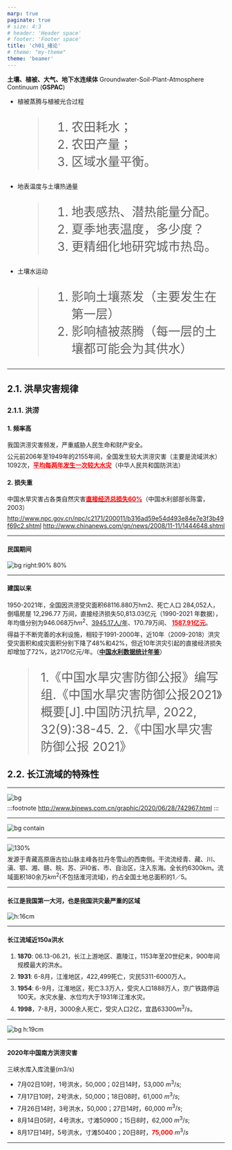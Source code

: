 ```yaml
---
marp: true
paginate: true
# size: 4:3
# header: 'Header space'
# footer: 'Footer space'
title: 'ch01_绪论'
# theme: "my-theme"
theme: 'beamer'
---
```


**土壤、植被、大气、地下水连续体**
Groundwater-Soil-Plant-Atmosphere Continuum (**GSPAC**)

- 植被蒸腾与植被光合过程
  > 1. 农田耗水；
  > 2. 农田产量；
  > 3. 区域水量平衡。

- 地表温度与土壤热通量
  > 1. 地表感热、潜热能量分配。
  > 2. 夏季地表温度，多少度？
  > 3. 更精细化地研究城市热岛。

- 土壤水运动
  > 1. 影响土壤蒸发（主要发生在第一层）
  > 2. 影响植被蒸腾（每一层的土壤都可能会为其供水）

---

## 2.1. 洪旱灾害规律

### 2.1.1. 洪涝

<!-- style -->
<!-- scoped -->
<style>
p {
  margin: 0.5em 0em 0.5em 0em
    /*top right bottom left*/
}
</style>

<h4>1. 频率高</h4>
我国洪涝灾害频发，严重威胁人民生命和财产安全。

公元前206年至1949年的2155年间，全国发生较大洪涝灾害（主要是流域洪水）1092次，<span style='color:red'><u>__平均每两年发生一次较大水灾__</u></span>（中华人民共和国防洪法）

<h4>2. 损失重</h4>

中国水旱灾害占各类自然灾害<u><span style='color:red'>**直接经济总损失60%**</span></u>（中国水利部部长陈雷，2003）

<!-- :::footnote -->
<http://www.npc.gov.cn/npc/c2171/200011/b316ad59e54d493e84e7e3f3b49f69c2.shtml>
<http://www.chinanews.com/gn/news/2008/11-11/1444648.shtml>
<!-- ::: -->

<!-- **历史典故：**

- 大禹治水（約4000年前），三过家门而不入

- 李冰（战国时期秦国），都江堰，2300年前的水利工程，造就天府之国，<https://www.bilibili.com/video/BV1Hf4y1q7e1> -->


---

<h4>民国期间</h4>

![bg right:90% 80%](images/ch00_绪论/%E6%B4%AA%E7%81%BE%E5%8F%B2--%E6%B0%91%E5%9B%BD%E6%9C%9F%E9%97%B4.png)

---

<h4>建国以来</h4>

1950-2021年，全国因洪涝受灾面积68116.880万hm2、死亡人口 284,052人，倒塌房屋 12,296.77 万间，直接经济损失50,813.03亿元（1990-2021 年数据），年均值分别为946.068万$hm^2$、<u>3945.17人/年</u>、170.79万间、
<span style='color:red'><u>__1587.91亿元__</u></span>。

得益于不断完善的水利设施，相较于1991-2000年，近10年（2009-2018）洪灾受灾面积和成灾面积分别下降了48%和42%，但近10年洪灾引起的直接经济损失却增加了72%，达2170亿元/年。（<u>__中国水利数据统计年鉴__</u>）

<style>
blockquote {
   font-size: 28px
}
</style>

> 1.《中国水旱灾害防御公报》编写组.《中国水旱灾害防御公报2021》概要[J].中国防汛抗旱, 2022, 32(9):38-45.
> 2.《中国水旱灾害防御公报 2021》

<!-- <https://www.163.com/dy/article/HL0S0PS4055339SU.html> -->



## 2.2. 长江流域的特殊性

---

![bg](images/ch01_绪论/中国洪旱灾害1950-2018.png)


:::footnote
<http://www.bjnews.com.cn/graphic/2020/06/28/742967.html>
:::

---

<!-- _backgroundColor: #333333 -->

![bg contain](images/ch01_绪论/受灾最严重的区域.png)

---

<!-- _backgroundColor: #D5E4FB -->

![130%](images/ch01_绪论/长江流域.png)

发源于青藏高原唐古拉山脉主峰各拉丹冬雪山的西南侧。干流流经青、藏、川、滇、鄂、湘、赣、皖、苏、沪l0省、市、自治区，注入东海。全长约6300km。流域面积180余万$km^2$(不包括淮河流域)，约占全国土地总面积的1／5。

<!-- <https://zh.wikipedia.org/wiki/%E9%95%BF%E6%B1%9F%E6%B5%81%E5%9F%9F> -->
<!-- <http://www.igsnrr.cas.cn/cbkx/kpyd/zgdl/cnszy/202009/t20200910_5692425.html> -->

---

<h4>长江是我国第一大河，也是我国洪灾最严重的区域</h4>

![h:16cm](images/ch01_绪论/长江流域介绍.png)

---

<h4>长江流域近150a洪水</h4>

1. **1870**: 06.13-06.21，长江上游地区、嘉陵江，1153年至20世纪末，900年间规模最大的洪水。
  
2. **1931**: 6-8月，江淮地区，422,499死亡，灾民5311-6000万人。
   
3. **1954**: 6-9月，江淮地区，死亡3.3万人，受灾人口1888万人，京广铁路停运100天。水灾水量、水位均大于1931年江淮水灾。
   
4. **1998**，7-8月，3000余人死亡，受灾人口2亿，宜昌63300$m^3/s$。

---

<!-- ![bg w:34cm](images/ch01_绪论/长江三峡.png) -->

![bg h:19cm](images/ch01_绪论/三峡水库.png)

<!-- :::footnote
<span style='color:black'>Wang* X., Y. Chen, L. Song, X. Chen, H. Xie and L. Liu. (2013). Analysis of lengths, water areas and volumes of the Three Gorges Reservoir at different water levels using Landsat images and SRTM DEM data. Quaternary International, 304，115-125. 
</span>
::: -->

---

<h4>2020年中国南方洪涝灾害</h4>

三峡水库入库流量(m3/s)

- 7月02日10时，1号洪水，50,000；02日14时，53,000 $m^3/s$;
  
- 7月17日10时，2号洪水，50,000；18日08时，61,000 $m^3/s$;
  
- 7月26日14时，3号洪水，50,000；27日14时，60,000 $m^3/s$;
  
- 8月14日05时，4号洪水，寸滩50900；15日8时，62,000 $m^3/s$;

- 8月17日14时，5号洪水，寸滩50400；20日8时，<span style='color:red'>**75,000**</span> $m^3/s$

---
